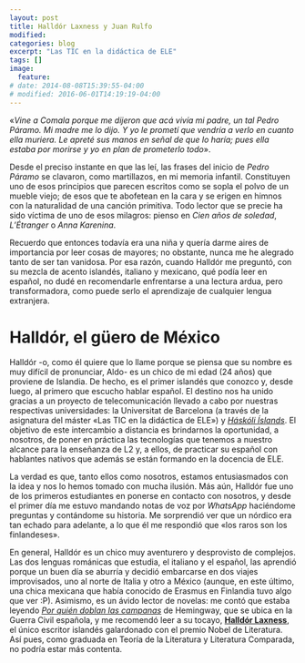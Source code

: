 ```yaml
---
layout: post
title: Halldór Laxness y Juan Rulfo
modified:
categories: blog
excerpt: "Las TIC en la didáctica de ELE"
tags: []
image:
  feature:
# date: 2014-08-08T15:39:55-04:00
# modified: 2016-06-01T14:19:19-04:00
---
```



  «_Vine a Comala porque me dijeron que acá vivía mi padre, un tal Pedro Páramo. Mi madre me lo dijo. Y yo le prometí que vendría a verlo en cuanto ella muriera. Le apreté sus manos en señal de que lo haría; pues ella estaba por morirse y yo en plan de prometerlo todo_».

Desde el preciso instante en que las leí, las frases del inicio de _Pedro Páramo_ se clavaron, como martillazos, en mi memoria infantil. Constituyen uno de esos principios que parecen escritos como se sopla el polvo de un mueble viejo; de esos que te abofetean en la cara y se erigen en himnos con la naturalidad de una canción primitiva. Todo lector que se precie ha sido víctima de uno de esos milagros: pienso en _Cien años de soledad_, _L’Étranger_ o _Anna Karenina_.

Recuerdo que entonces todavía era una niña y quería darme aires de importancia por leer cosas de mayores; no obstante, nunca me he alegrado tanto de ser tan vanidosa. Por esa razón, cuando Halldór me preguntó, con su mezcla de acento islandés, italiano y mexicano, qué podía leer en español, no dudé en recomendarle enfrentarse a una lectura ardua, pero transformadora, como puede serlo el aprendizaje de cualquier lengua extranjera.

# Halldór, el güero de México

Halldór -o, como él quiere que lo llame porque se piensa que su nombre es muy difícil de pronunciar, Aldo- es un chico de mi edad (24 años) que proviene de Islandia. De hecho, es el primer islandés que conozco y, desde luego, al primero que escucho hablar español. El destino nos ha unido gracias a un proyecto de telecomunicación llevado a cabo por nuestras respectivas universidades: la Universitat de Barcelona (a través de la asignatura del máster «Las TIC en la didáctica de ELE») y [_Háskóli Íslands_](http://english.hi.is). El objetivo de este intercambio a distancia es brindarnos la oportunidad, a nosotros, de poner en práctica las tecnologías que tenemos a nuestro alcance para la enseñanza de L2 y, a ellos, de practicar su español con hablantes nativos que además se están formando en la docencia de ELE.

La verdad es que, tanto ellos como nosotros, estamos entusiasmados con la idea y nos lo hemos tomado con mucha ilusión. Más aún, Halldór fue uno de los primeros estudiantes en ponerse en contacto con nosotros, y desde el primer día me estuvo mandando notas de voz por _WhatsApp_ haciéndome preguntas y contándome su historia. Me sorprendió ver que un nórdico era tan echado para adelante, a lo que él me respondió que «los raros son los finlandeses».

En general, Halldór es un chico muy aventurero y desprovisto de complejos. Las dos lenguas románicas que estudia, el italiano y el español, las aprendió porque un buen día se aburría y decidió embarcarse en dos viajes improvisados, uno al norte de Italia y otro a México (aunque, en este último, una chica mexicana que había conocido de Erasmus en Finlandia tuvo algo que ver :P). Asimismo, es un ávido lector de novelas: me contó que estaba leyendo [_Por quién doblan las campanas_](https://es.wikipedia.org/wiki/Por_quién_doblan_las_campanas) de Hemingway, que se ubica en la Guerra Civil española, y me recomendó leer a su tocayo, [**Halldór Laxness**](https://es.wikipedia.org/wiki/Halldór_Laxness), el único escritor islandés galardonado con el premio Nobel de Literatura. Así pues, como graduada en Teoría de la Literatura y Literatura Comparada, no podría estar más contenta.
